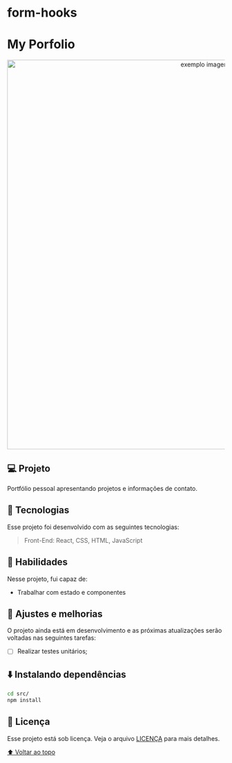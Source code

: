 # form-hooks
# My Porfolio

<p align="center">
 <img width="900" src="https://github.com/thiagodanobrega/myPortfolio/blob/master/project-preview.png?raw=true" alt="exemplo imagem" >
</p>

## 💻 Projeto

Portfólio pessoal apresentando projetos e informações de contato.

## 🚀 Tecnologias
Esse projeto foi desenvolvido com as seguintes tecnologias:

> Front-End: React, CSS, HTML, JavaScript

## 📌 Habilidades

Nesse projeto, fui capaz de:

- Trabalhar com estado e componentes


## 📝 Ajustes e melhorias

O projeto ainda está em desenvolvimento e as próximas atualizações serão voltadas nas seguintes tarefas:

- [ ] Realizar testes unitários;

## ⬇️ Instalando dependências

  ```bash
  cd src/
  npm install
  ``` 

## 📄 Licença

Esse projeto está sob licença. Veja o arquivo [LICENÇA](LICENSE.md) para mais detalhes.

[⬆ Voltar ao topo](#nome-do-projeto)<br>

